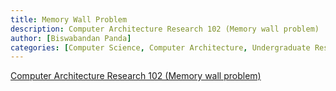 ```yaml
---
title: Memory Wall Problem
description: Computer Architecture Research 102 (Memory wall problem)
author: [Biswabandan Panda]
categories: [Computer Science, Computer Architecture, Undergraduate Research]
---
```


[Computer Architecture Research 102 (Memory wall problem)](https://biswabandan.medium.com/two-cents-on-computer-architecture-research-102-8ec0e127b25d)